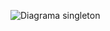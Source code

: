 ![Diagrama singleton](https://github.com/user-attachments/assets/2af3541d-0019-41a5-8f7c-46daac997a48)
